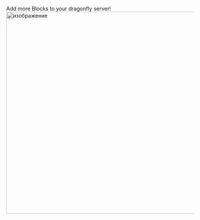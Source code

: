 Add more Blocks to your dragonfly server!<img width="686" height="542" alt="изображение" src="https://github.com/user-attachments/assets/964c999e-708d-4d05-babd-1fc2326e92ad" />

